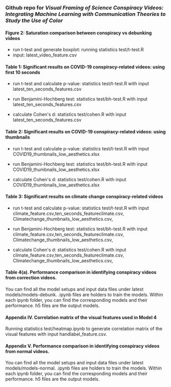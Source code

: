 ### Github repo for *Visual Framing of Science Conspiracy Videos: Integrating Machine Learning with Communication Theories to Study the Use of Color*

#### Figure 2: Saturation comparison between conspiracy vs debunking videos

- run t-test and generate boxplot: running statistics test/t-test.R
- input: latest_video_feature.csv


#### Table 1: Significant results on COVID-19 conspiracy-related videos: using first 10 seconds

- run t-test and calculate p-value: statistics test/t-test.R with input latest_ten_seconds_features.csv

- run Benjamini-Hochberg test: statistics test/bh-test.R with input latest_ten_seconds_features.csv

- calculate Cohen's d: statistics test/cohen.R with input latest_ten_seconds_features.csv

#### Table 2: Significant results on COVID-19 conspiracy-related videos: using thumbnails

- run t-test and calculate p-value: statistics test/t-test.R with input COVID19_thumbnails_low_aesthetics.xlsx

- run Benjamini-Hochberg test: statistics test/bh-test.R with input COVID19_thumbnails_low_aesthetics.xlsx

- calculate Cohen's d: statistics test/cohen.R with input COVID19_thumbnails_low_aesthetics.xlsx

#### Table 3: Significant results on climate change conspiracy-related videos

- run t-test and calculate p-value: statistics test/t-test.R with input climate_feature.csv,ten_seconds_featureclimate.csv, Climatechange_thumbnails_low_aesthetics.csv,

- run Benjamini-Hochberg test: statistics test/bh-test.R with input climate_feature.csv,ten_seconds_featureclimate.csv, Climatechange_thumbnails_low_aesthetics.csv,
- calculate Cohen's d: statistics test/cohen.R with input climate_feature.csv,ten_seconds_featureclimate.csv, Climatechange_thumbnails_low_aesthetics.csv,

#### Table 4(a). Performance comparison in identifying conspiracy videos from correction videos. 

You can find all the model setups and input data files under latest models/models-debunk. .ipynb files are holders to train the models. Within each ipynb folder, you can find the corresponding models and their performance. h5 files are the output models.

#### Appendix IV. Correlation matrix of the visual features used in Model 4

Running statistics test/heatmap.ipynb to generate correlation matrix of the visual features with input handlabel_feature.csv.


#### Appendix V. Performance comparison in identifying conspiracy videos from normal videos. 

You can find all the model setups and input data files under latest models/models-normal. .ipynb files are holders to train the models. Within each ipynb folder, you can find the corresponding models and their performance. h5 files are the output models.

